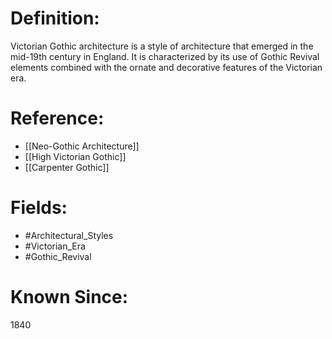 

# Definition:
Victorian Gothic architecture is a style of architecture that emerged in the mid-19th century in England. It is characterized by its use of Gothic Revival elements combined with the ornate and decorative features of the Victorian era.

# Reference:
- [[Neo-Gothic Architecture]]
- [[High Victorian Gothic]]
- [[Carpenter Gothic]]

# Fields: 
- #Architectural_Styles
- #Victorian_Era
- #Gothic_Revival

# Known Since:
1840

